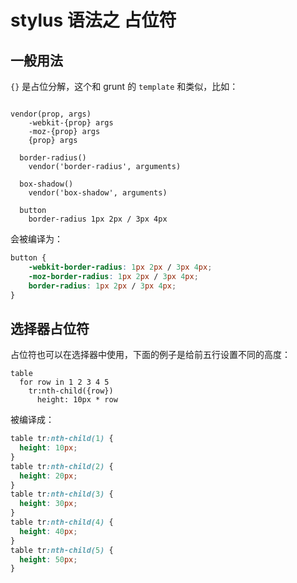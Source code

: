# stylus 语法之 占位符

## 一般用法

`{}` 是占位分解，这个和 grunt 的 `template` 和类似，比如：

```

vendor(prop, args)
    -webkit-{prop} args
    -moz-{prop} args
    {prop} args

  border-radius()
    vendor('border-radius', arguments)

  box-shadow()
    vendor('box-shadow', arguments)

  button
    border-radius 1px 2px / 3px 4px

```

会被编译为：

```css
button {
    -webkit-border-radius: 1px 2px / 3px 4px;
    -moz-border-radius: 1px 2px / 3px 4px;
    border-radius: 1px 2px / 3px 4px;
}
```

## 选择器占位符

占位符也可以在选择器中使用，下面的例子是给前五行设置不同的高度：

```
table
  for row in 1 2 3 4 5
    tr:nth-child({row})
      height: 10px * row
```

被编译成：

```css
table tr:nth-child(1) {
  height: 10px;
}
table tr:nth-child(2) {
  height: 20px;
}
table tr:nth-child(3) {
  height: 30px;
}
table tr:nth-child(4) {
  height: 40px;
}
table tr:nth-child(5) {
  height: 50px;
}
```
